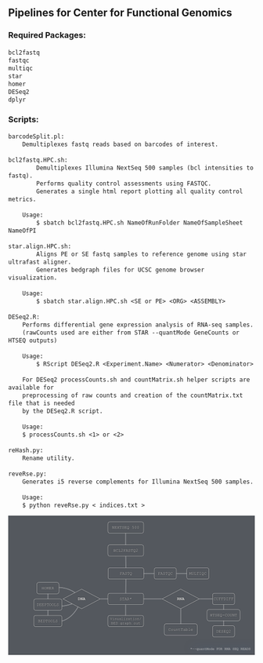 ## Pipelines for Center for Functional Genomics

### Required Packages:
    bcl2fastq
    fastqc
    multiqc
    star
    homer
    DESeq2
    dplyr

### Scripts: 

    barcodeSplit.pl: 
        Demultiplexes fastq reads based on barcodes of interest.
    
    bcl2fastq.HPC.sh:
            Demultiplexes Illumina NextSeq 500 samples (bcl intensities to fastq).
            Performs quality control assessments using FASTQC. 
            Generates a single html report plotting all quality control metrics.
        
        Usage: 
            $ sbatch bcl2fastq.HPC.sh NameOfRunFolder NameOfSampleSheet NameOfPI         
                           
    star.align.HPC.sh: 
            Aligns PE or SE fastq samples to reference genome using star ultrafast aligner. 
            Generates bedgraph files for UCSC genome browser visualization. 
        
        Usage: 
            $ sbatch star.align.HPC.sh <SE or PE> <ORG> <ASSEMBLY> 
    
    DESeq2.R:
        Performs differential gene expression analysis of RNA-seq samples. 
        (rawCounts used are either from STAR --quantMode GeneCounts or HTSEQ outputs)
        
        Usage: 
            $ RScript DESeq2.R <Experiment.Name> <Numerator> <Denominator>
        
        For DESeq2 processCounts.sh and countMatrix.sh helper scripts are available for 
        preprocessing of raw counts and creation of the countMatrix.txt file that is needed 
        by the DESeq2.R script. 
        
        Usage: 
        $ processCounts.sh <1> or <2>

    reHash.py:
        Rename utility.

    reveRse.py:
        Generates i5 reverse complements for Illumina NextSeq 500 samples. 
        
        Usage: 
        $ python reveRse.py < indices.txt > 


![Screenshot](workflow.png)



    
